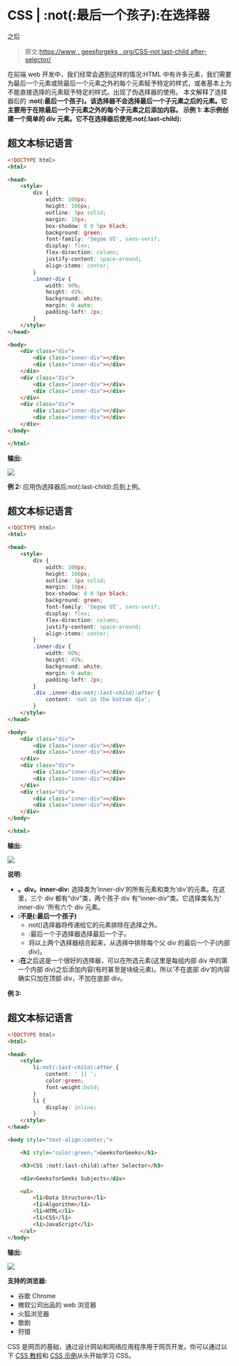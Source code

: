 # CSS | :not(:最后一个孩子):在选择器

之后

> 原文:[https://www . geesforgeks . org/CSS-not last-child after-selector/](https://www.geeksforgeeks.org/css-notlast-childafter-selector/)

在前端 web 开发中，我们经常会遇到这样的情况:HTML 中有许多元素，我们需要为最后一个元素或除最后一个元素之外的每个元素赋予特定的样式，或者基本上为不能直接选择的元素赋予特定的样式。出现了伪选择器的使用。
本文解释了选择器后的 **:not(:最后一个孩子)。该选择器不会选择最后一个子元素之后的元素。它主要用于在除最后一个子元素之外的每个子元素之后添加内容。
**示例 1:** 本示例创建一个简单的 div 元素。它不在选择器后使用:not(:last-child):** 

## 超文本标记语言

```html
<!DOCTYPE html>
<html>

<head>
    <style>
        div {
            width: 100px;
            height: 100px;
            outline: 1px solid;
            margin: 10px;
            box-shadow: 0 0 5px black;
            background: green;
            font-family: 'Segoe UI', sans-serif;
            display: flex;
            flex-direction: column;
            justify-content: space-around;
            align-items: center;
        }
        .inner-div {
            width: 90%;
            height: 45%;
            background: white;
            margin: 0 auto;
            padding-left: 2px;
        }
    </style>
</head>

<body>
    <div class="div">
        <div class="inner-div"></div>
        <div class="inner-div"></div>
    </div>
    <div class="div">
        <div class="inner-div"></div>
        <div class="inner-div"></div>
    </div>
    <div class="div">
        <div class="inner-div"></div>
        <div class="inner-div"></div>
    </div>
</body>

</html>
```

**输出:**

![](img/81b42e484710ea18ee5a28e37ca87e8d.png)

**例 2:** 应用伪选择器后:not(:last-child):后到上例。

## 超文本标记语言

```html
<!DOCTYPE html>
<html>

<head>
    <style>
        div {
            width: 100px;
            height: 100px;
            outline: 1px solid;
            margin: 10px;
            box-shadow: 0 0 5px black;
            background: green;
            font-family: 'Segoe UI', sans-serif;
            display: flex;
            flex-direction: column;
            justify-content: space-around;
            align-items: center;
        }
        .inner-div {
            width: 90%;
            height: 45%;
            background: white;
            margin: 0 auto;
            padding-left: 2px;
        }
        .div .inner-div:not(:last-child):after {
            content: 'not in the bottom div';
        }
    </style>
</head>

<body>
    <div class="div">
        <div class="inner-div"></div>
        <div class="inner-div"></div>
    </div>
    <div class="div">
        <div class="inner-div"></div>
        <div class="inner-div"></div>
    </div>
    <div class="div">
        <div class="inner-div"></div>
        <div class="inner-div"></div>
    </div>
</body>

</html>
```

**输出:**

![](img/10d545fc02f16073945afb9730bea040.png)

**说明:**

*   **。div。inner-div:** 选择类为‘inner-div’的所有元素和类为‘div’的元素。在这里，三个 div 都有“div”类，两个孩子 div 有“inner-div”类。它选择类名为' inner-div '所有六个 div 元素。
*   **:不是(:最后一个孩子)**
    *   not()选择器将传递给它的元素排除在选择之外。
    *   :最后一个子选择器选择最后一个子。
    *   将以上两个选择器结合起来，从选择中排除每个父 div 的最后一个子(内部 div)。
*   **:在**之后这是一个很好的选择器，可以在所选元素(这里是每组内部 div 中的第一个内部 div)之后添加内容(有时甚至是块级元素)。所以‘不在底部 div’的内容确实只加在顶部 div，不加在底部 div。

**例 3:**

## 超文本标记语言

```html
<!DOCTYPE html>
<html>

<head>
    <style>
        li:not(:last-child):after {
            content: ' || ';
            color:green;
            font-weight:bold;
        }
        li {
            display: inline;
        }
    </style>
</head>

<body style="text-align:center;">

    <h1 style="color:green;">GeeksforGeeks</h1>

    <h3>CSS :not(:last-child):after Selector</h3>

    <div>GeeksforGeeks Subjects</div>

    <ul>
        <li>Data Structure</li>
        <li>Algorithm</li>
        <li>HTML</li>
        <li>CSS</li>
        <li>JavaScript</li>
    </ul>
</body>
```

**输出:**

![](img/a8b0d783338586bd121e59423c695eff.png)

**支持的浏览器:**

*   谷歌 Chrome
*   微软公司出品的 web 浏览器
*   火狐浏览器
*   歌剧
*   狩猎

CSS 是网页的基础，通过设计网站和网络应用程序用于网页开发。你可以通过以下 [CSS 教程](https://www.geeksforgeeks.org/css-tutorials/)和 [CSS 示例](https://www.geeksforgeeks.org/css-examples/)从头开始学习 CSS。